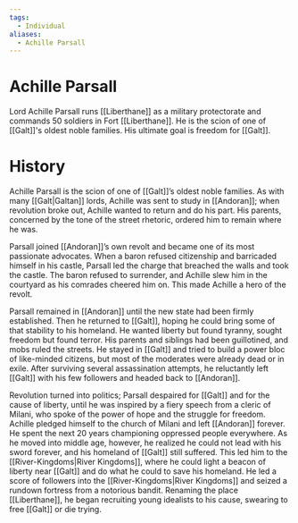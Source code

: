 ```yaml
---
tags:
  - Individual
aliases:
  - Achille Parsall
---
```

# Achille Parsall
Lord Achille Parsall runs [[Liberthane]] as a military protectorate and commands 50 soldiers in Fort [[Liberthane]]. He is the scion of one of [[Galt]]'s oldest noble families. His ultimate goal is freedom for [[Galt]]. 
# History
Achille Parsall is the scion of one of [[Galt]]’s oldest noble families. As with many [[Galt|Galtan]] lords, Achille was sent to study in [[Andoran]]; when revolution broke out, Achille wanted to return and do his part. His parents, concerned by the tone of the street rhetoric, ordered him to remain where he was.

Parsall joined [[Andoran]]’s own revolt and became one of its most passionate advocates. When a baron refused citizenship and barricaded himself in his castle, Parsall led the charge that breached the walls and took the castle. The baron refused to surrender, and Achille slew him in the courtyard as his comrades cheered him on. This made Achille a hero of the revolt.

Parsall remained in [[Andoran]] until the new state had been firmly established. Then he returned to [[Galt]], hoping he could bring some of that stability to his homeland. He wanted liberty but found tyranny, sought freedom but found terror. His parents and siblings had been guillotined, and mobs ruled the streets. He stayed in [[Galt]] and tried to build a power bloc of like-minded citizens, but most of the moderates were already dead or in exile. After surviving several assassination attempts, he reluctantly left [[Galt]] with his few followers and headed back to [[Andoran]].

Revolution turned into politics; Parsall despaired for [[Galt]] and for the cause of liberty, until he was inspired by a fiery speech from a cleric of Milani, who spoke of the power of hope and the struggle for freedom. Achille pledged himself to the church of Milani and left [[Andoran]] forever. He spent the next 20 years championing oppressed people everywhere. As he moved into middle age, however, he realized he could not lead with his sword forever, and his homeland of [[Galt]] still suffered. This led him to the [[River-Kingdoms|River Kingdoms]], where he could light a beacon of liberty near [[Galt]] and do what he could to save his homeland. He led a score of followers into the [[River-Kingdoms|River Kingdoms]] and seized a rundown fortress from a notorious bandit. Renaming the place [[Liberthane]], he began recruiting young idealists to his cause, swearing to free [[Galt]] or die trying.